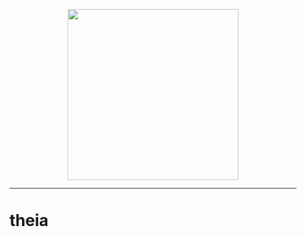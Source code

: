 <p align="center">
    <img src="https://cdn.dribbble.com/userupload/13700184/file/original-435553898bf53dfda06d06dfe8a5a207.jpg"
      height="300" width="auto"
      >
</p>
<hr/>

<h1>theia</h1>

